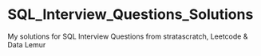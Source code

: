 # SQL_Interview_Questions_Solutions
My solutions for SQL Interview Questions from stratascratch, Leetcode &amp; Data Lemur
